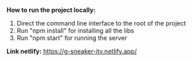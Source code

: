 **How to run the project locally:**
1. Direct the command line interface to the root of the project
2. Run "npm install" for installing all the libs
3. Run "npm start" for running the server

**Link netlify:** https://g-sneaker-itv.netlify.app/
